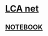 # [LCA net](https://arxiv.org/pdf/2008.10325v1.pdf)
## [NOTEBOOK](https://nbviewer.jupyter.org/github/abubakrsiddq/ImageDehazing/blob/main/testing/LCA_model1.ipynb)

